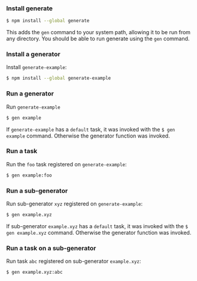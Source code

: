 ### Install generate

```sh
$ npm install --global generate
```

This adds the `gen` command to your system path, allowing it to be run from any directory. You should be able to run generate using the `gen` command.

### Install a generator

Install `generate-example`:

```sh
$ npm install --global generate-example
```

### Run a generator

Run `generate-example`

```sh
$ gen example
```

If `generate-example` has a `default` task, it was invoked with the `$ gen example` command. Otherwise the generator function was invoked.

### Run a task

Run the `foo` task registered on `generate-example`:

```sh
$ gen example:foo
```

### Run a sub-generator

Run sub-generator `xyz` registered on `generate-example`:

```sh
$ gen example.xyz
```

If sub-generator `example.xyz` has a `default` task, it was invoked with the `$ gen example.xyz` command. Otherwise the generator function was invoked.

### Run a task on a sub-generator

Run task `abc` registered on sub-generator `example.xyz`:

```sh
$ gen example.xyz:abc
```

[base-plugins]: https://github.com/node-base/base-plugins
[gulp]: http://gulpjs.com
